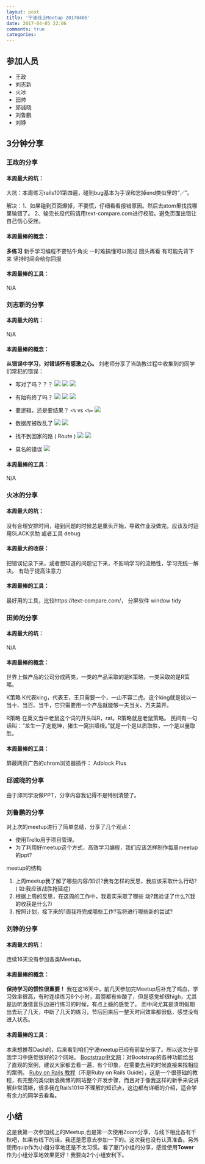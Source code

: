 ```yaml
---
layout: post
title: '宁波线上Meetup 20170405'
date: 2017-04-05 22:06
comments: true
categories:
---
```

## 参加人员
* 王政
* 刘志新
* 火冰
* 田帅
* 邱诚晓
* 刘鲁鹏
* 刘铮

## 3分钟分享
### 王政的分享
#### 本周最大的坑：
大坑：本周练习rails101第四遍，碰到bug基本为手误和忘掉end类似</div>里的“／”。

解决：1、如果碰到页面爆掉，不要慌，仔细看看报错原因。然后去atom里找找哪里输错了。
2、输完长段代码请用text-compare.com进行校验。避免页面出错让自己信心受挫。

#### 本周最棒的概念：
**多练习**
新手学习编程不要钻牛角尖
一时难搞懂可以跳过
回头再看
有可能先背下来
坚持时间会给你回报

#### 本周最棒的工具：
N/A

### 刘志新的分享
#### 本周最大的坑：
N/A

#### 本周最棒的概念：
**从错误中学习，对错误怀有感激之心。**
刘老师分享了当助教过程中收集到的同学们常犯的错误：

* 写对了吗？？？
![](https://ww2.sinaimg.cn/large/006tNbRwgy1fec5n389pyj314u0b70t5.jpg)
![](https://ww3.sinaimg.cn/large/006tNbRwgy1fec5nsao75j31400dxwfd.jpg)
![](https://ww3.sinaimg.cn/large/006tNbRwgy1fec5nz4yx9j314009u3za.jpg)

* 有始有终了吗？
![](https://ww4.sinaimg.cn/large/006tNbRwgy1fec5o6nrusj314u0v9wh9.jpg)
![](https://ww1.sinaimg.cn/large/006tNbRwgy1fec5of2t3ej315o0q3q57.jpg)
![](https://ww2.sinaimg.cn/large/006tNbRwgy1fec5olxpkbj315o0bvjts.jpg)

* 要逻辑，还是要结果？ `<%`  vs `<%=`
![](https://ww3.sinaimg.cn/large/006tNbRwgy1fec5ot7akhj315o0q3td3.jpg)

* 数据库被改乱了
![](https://ww1.sinaimg.cn/large/006tNbRwgy1fec5oz1sc8j315o0cpjsl.jpg)
![](https://ww2.sinaimg.cn/large/006tNbRwgy1fec5p6wtu4j315o0q3n0j.jpg)

* 找不到回家的路 ( Route )
![](https://ww3.sinaimg.cn/large/006tNbRwgy1fec5peaqjlj315o0iqmzo.jpg)
![](https://ww1.sinaimg.cn/large/006tNbRwgy1fec5pla855j313o0mdjtn.jpg)

* 莫名的错误
![](https://ww1.sinaimg.cn/large/006tNbRwgy1fec5psd6k2j315o0lpwej.jpg)

#### 本周最棒的工具：
N/A

### 火冰的分享
#### 本周最大的坑：
没有合理安排时间，碰到问题的时候总是重头开始，导致作业没做完。应该及时运用SLACK求助 或者工具 debug

#### 本周最大的收获：
把错误记录下来，或者想知道的问题记下来，不影响学习的流畅性，学习完统一解决。 有助于提高注意力

#### 本周最棒的工具：
最好用的工具，比较https://text-compare.com/，
分屏软件 window tidy

### 田帅的分享
#### 本周最大的坑：
N/A

#### 本周最棒的概念：
世界上做产品的公司分成两类，一类的产品采取的是K策略，一类采取的是R策略。

K策略
K代表king，代表王，王只需要一个，一山不容二虎。这个king就是说以一当十、当百、当千，它只需要用一个产品就能够一夫当关、万夫莫开。

R策略
在英文当中老鼠这个词的开头叫R，rat。R策略就是老鼠策略。
民间有一句话叫：“龙生一子定乾坤，猪生一窝拱墙根。”就是一个是以质取胜，一个是以量取胜。

#### 本周最棒的工具：
屏蔽网页广告的chrom浏览器插件： Adblock Plus

### 邱诚晓的分享
由于邱同学没做PPT，分享内容我记得不是特别清楚了。

### 刘鲁鹏的分享
对上次的meetup进行了简单总结，分享了几个观点：

* 使用Trello用于项目管理。
* 为了利用好meetup这个方式，高效学习编程，我们应该怎样制作每周meetup的ppt?

meetup的结构
1. 上周meetup我了解了哪些内容/知识?我有怎样的反思，我应该采取什么行动?( 如:我应该战胜拖延症)
2. 根据上周的反思，在这周的工作中，我着实采取了哪些 动?我验证了什么?(我的收获是什么?)
3. 按照计划，接下来的1周我将完成哪些工作?我将进行哪些新的尝试?

### 刘铮的分享
#### 本周最大的坑：
连续16天没有参加各类Meetup。

#### 本周最棒的概念：
**保持学习的惯性很重要！**
我在这16天中，前几天参加完Meetup后补充了鸡血，学习效率很高，有时连续练习6个小时，肩膀都有些酸了，但是感觉却很high，尤其是边听激情音乐边进行练习的时候，有点上瘾的感觉了。
而中间尤其是清明假期出去玩了几天，中断了几天的练习，节后回来后一整天时间效率都很低，感觉没有进入状态。

#### 本周最棒的工具：
本来想推荐Dash的，后来看到咱们宁波meetup已经有前辈分享了。所以这次分享我学习中感觉很好的2个网站。
[Bootstrap中文网](http://www.bootcss.com/)：对Bootstrap的各种功能给出了直观的案例，建议大家都去看一遍，有个印象，在需要去用的时候直接来找相应的案例。
[Ruby on Rails 教程](https://railstutorial-china.org/book/)（不是Ruby on Rails Guide），这是一个很基础的教程，有完整的类似新浪微博的网站整个开发步骤，而且对于像我这样的新手来说讲解非常清晰，很多我在Rails101中不理解的知识点，这边都有详细的介绍，适合学有余力的同学去看看。

## 小结
这是我第一次参加线上的Meetup,也是第一次使用Zoom分享，与线下相比各有千秋吧，如果有线下的话，我还是愿意去参加一下的。这次我也没有认真准备。另外使用quip作为小组分享地还是不太习惯。看了厦门小组的分享，感觉使用**Tower**作为小组分享地效果更好！我要向2个小组安利下。
